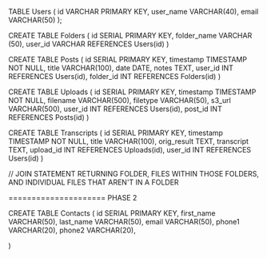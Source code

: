 TABLE Users (
id VARCHAR PRIMARY KEY,
user_name VARCHAR(40),
email VARCHAR(50)
);

CREATE TABLE Folders (
id SERIAL PRIMARY KEY,
folder_name VARCHAR (50),
user_id VARCHAR REFERENCES Users(id)
)

CREATE TABLE Posts (
id SERIAL PRIMARY KEY,
timestamp TIMESTAMP NOT NULL,
title VARCHAR(100),
date DATE,
notes TEXT,
user_id INT REFERENCES Users(id),
folder_id INT REFERENCES Folders(id)
)

CREATE TABLE Uploads (
id SERIAL PRIMARY KEY,
timestamp TIMESTAMP NOT NULL,
filename VARCHAR(500),
filetype VARCHAR(50),
s3_url VARCHAR(500),
user_id INT REFERENCES Users(id),
post_id INT REFERENCES Posts(id)
)

CREATE TABLE Transcripts (
id SERIAL PRIMARY KEY,
timestamp TIMESTAMP NOT NULL,
title VARCHAR(100),
orig_result TEXT,
transcript TEXT,
upload_id INT REFERENCES Uploads(id),
user_id INT REFERENCES Users(id)
)

// JOIN STATEMENT RETURNING FOLDER, FILES WITHIN THOSE FOLDERS, AND INDIVIDUAL FILES THAT AREN'T IN A FOLDER

=====================
PHASE 2

CREATE TABLE Contacts (
id SERIAL PRIMARY KEY,
first_name VARCHAR(50),
last_name VARCHAR(50),
email VARCHAR(50),
phone1 VARCHAR(20),
phone2 VARCHAR(20),

)
